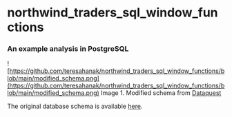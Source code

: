 # northwind_traders_sql_window_functions
### An example analysis in PostgreSQL


![https://github.com/teresahanak/northwind_traders_sql_window_functions/blob/main/modified_schema.png](https://github.com/teresahanak/northwind_traders_sql_window_functions/blob/main/modified_schema.png)
Image 1.  Modified schema from [Dataquest](https://app.dataquest.io/c/144/m/777/guided-project%3A-sql-window-functions-for-northwind-traders/1/introduction?path=21&slug=business-analyst-with-tableau&version=2)


The original database schema is available [here](https://github.com/pthom/northwind_psql/blob/master/ER.png).



